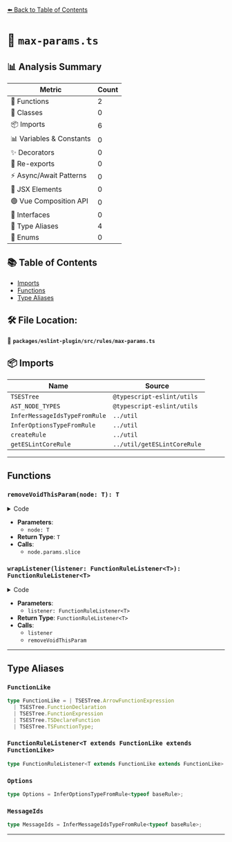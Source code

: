 [⬅️ Back to Table of Contents](../../../../index.md)

# 📄 `max-params.ts`

## 📊 Analysis Summary

| Metric | Count |
|--------|-------|
| 🔧 Functions | 2 |
| 🧱 Classes | 0 |
| 📦 Imports | 6 |
| 📊 Variables & Constants | 0 |
| ✨ Decorators | 0 |
| 🔄 Re-exports | 0 |
| ⚡ Async/Await Patterns | 0 |
| 💠 JSX Elements | 0 |
| 🟢 Vue Composition API | 0 |
| 📐 Interfaces | 0 |
| 📑 Type Aliases | 4 |
| 🎯 Enums | 0 |

## 📚 Table of Contents

- [Imports](#imports)
- [Functions](#functions)
- [Type Aliases](#type-aliases)

## 🛠️ File Location:
📂 **`packages/eslint-plugin/src/rules/max-params.ts`**

## 📦 Imports

| Name | Source |
|------|--------|
| `TSESTree` | `@typescript-eslint/utils` |
| `AST_NODE_TYPES` | `@typescript-eslint/utils` |
| `InferMessageIdsTypeFromRule` | `../util` |
| `InferOptionsTypeFromRule` | `../util` |
| `createRule` | `../util` |
| `getESLintCoreRule` | `../util/getESLintCoreRule` |


---

## Functions

### `removeVoidThisParam(node: T): T`

<details><summary>Code</summary>

```ts
<T extends FunctionLike>(node: T): T => {
      if (
        node.params.length === 0 ||
        node.params[0].type !== AST_NODE_TYPES.Identifier ||
        node.params[0].name !== 'this' ||
        node.params[0].typeAnnotation?.typeAnnotation.type !==
          AST_NODE_TYPES.TSVoidKeyword
      ) {
        return node;
      }

      return {
        ...node,
        params: node.params.slice(1),
      };
    }
```
</details>

- **Parameters**:
  - `node: T`
- **Return Type**: `T`
- **Calls**:
  - `node.params.slice`
### `wrapListener(listener: FunctionRuleListener<T>): FunctionRuleListener<T>`

<details><summary>Code</summary>

```ts
<T extends FunctionLike>(
      listener: FunctionRuleListener<T>,
    ): FunctionRuleListener<T> => {
      return (node: T): void => {
        listener(removeVoidThisParam(node));
      };
    }
```
</details>

- **Parameters**:
  - `listener: FunctionRuleListener<T>`
- **Return Type**: `FunctionRuleListener<T>`
- **Calls**:
  - `listener`
  - `removeVoidThisParam`

---

## Type Aliases

### `FunctionLike`

```ts
type FunctionLike = | TSESTree.ArrowFunctionExpression
  | TSESTree.FunctionDeclaration
  | TSESTree.FunctionExpression
  | TSESTree.TSDeclareFunction
  | TSESTree.TSFunctionType;
```

### `FunctionRuleListener<T extends FunctionLike extends FunctionLike>`

```ts
type FunctionRuleListener<T extends FunctionLike extends FunctionLike> = (node: T) => void;
```

### `Options`

```ts
type Options = InferOptionsTypeFromRule<typeof baseRule>;
```

### `MessageIds`

```ts
type MessageIds = InferMessageIdsTypeFromRule<typeof baseRule>;
```


---